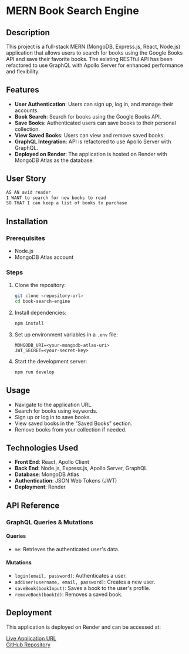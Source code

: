 # MERN Book Search Engine

## Description

This project is a full-stack MERN (MongoDB, Express.js, React, Node.js) application that allows users to search for books using the Google Books API and save their favorite books. The existing RESTful API has been refactored to use GraphQL with Apollo Server for enhanced performance and flexibility.

## Features

- **User Authentication**: Users can sign up, log in, and manage their accounts.
- **Book Search**: Search for books using the Google Books API.
- **Save Books**: Authenticated users can save books to their personal collection.
- **View Saved Books**: Users can view and remove saved books.
- **GraphQL Integration**: API is refactored to use Apollo Server with GraphQL.
- **Deployed on Render**: The application is hosted on Render with MongoDB Atlas as the database.

## User Story

```md
AS AN avid reader
I WANT to search for new books to read
SO THAT I can keep a list of books to purchase
```

## Installation

### Prerequisites
- Node.js
- MongoDB Atlas account

### Steps
1. Clone the repository:
   ```sh
   git clone <repository-url>
   cd book-search-engine
   ```
2. Install dependencies:
   ```sh
   npm install
   ```
3. Set up environment variables in a `.env` file:
   ```env
   MONGODB_URI=<your-mongodb-atlas-uri>
   JWT_SECRET=<your-secret-key>
   ```
4. Start the development server:
   ```sh
   npm run develop
   ```

## Usage

- Navigate to the application URL.
- Search for books using keywords.
- Sign up or log in to save books.
- View saved books in the "Saved Books" section.
- Remove books from your collection if needed.

## Technologies Used

- **Front End**: React, Apollo Client
- **Back End**: Node.js, Express.js, Apollo Server, GraphQL
- **Database**: MongoDB Atlas
- **Authentication**: JSON Web Tokens (JWT)
- **Deployment**: Render

## API Reference

### GraphQL Queries & Mutations

#### Queries
- `me`: Retrieves the authenticated user's data.

#### Mutations
- `login(email, password)`: Authenticates a user.
- `addUser(username, email, password)`: Creates a new user.
- `saveBook(bookInput)`: Saves a book to the user's profile.
- `removeBook(bookId)`: Removes a saved book.

## Deployment

This application is deployed on Render and can be accessed at:

[Live Application URL](https://google-books-zbvj.onrender.com)  
[GitHub Repository](https://github.com/cernxavi/Google-Books.git)

